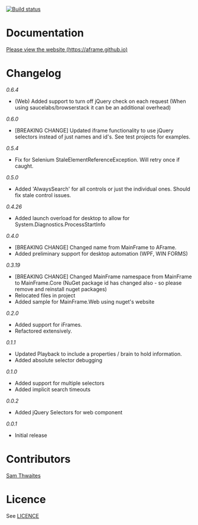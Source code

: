 [![Build status](https://ci.appveyor.com/api/projects/status/2ti8tnlabd7782fg/branch/master)](https://ci.appveyor.com/project/Thwaitesy/aframe/branch/master)

Documentation
==========================================================================
[Please view the website (https://aframe.github.io)](https://aframe.github.io)

Changelog
==========================================================================
*0.6.4*
- (Web) Added support to turn off jQuery check on each request (When using saucelabs/browserstack it can be an additional overhead)

*0.6.0*
- [BREAKING CHANGE] Updated iframe functionality to use jQuery selectors instead of just names and id's. See test projects for examples.

*0.5.4*
- Fix for Selenium StaleElementReferenceException. Will retry once if caught.

*0.5.0*
- Added 'AlwaysSearch' for all controls or just the individual ones. Should fix stale control issues.  

*0.4.26*
- Added launch overload for desktop to allow for System.Diagnostics.ProcessStartInfo 

*0.4.0*
- [BREAKING CHANGE] Changed name from MainFrame to AFrame.
- Added preliminary support for desktop automation (WPF, WIN FORMS)

*0.3.19*
- [BREAKING CHANGE] Changed MainFrame namespace from MainFrame to MainFrame.Core (NuGet package id has changed also - so please remove and reinstall nuget packages)
- Relocated files in project
- Added sample for MainFrame.Web using nuget's website

*0.2.0*
- Added support for iFrames.
- Refactored extensively.

*0.1.1*
- Updated Playback to include a properties / brain to hold information.
- Added absolute selector debugging 

*0.1.0*
- Added support for multiple selectors
- Added implicit search timeouts

*0.0.2*
- Added jQuery Selectors for web component

*0.0.1*
- Initial release

Contributors
==========================================================================
[Sam Thwaites](https://github.com/Thwaitesy)   

Licence
==========================================================================
See [LICENCE](https://github.com/Thwaitesy/AFrame/blob/master/LICENCE)